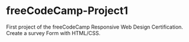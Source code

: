 # freeCodeCamp-Project1
First project of the freeCodeCamp Responsive Web Design Certification. Create a survey Form with HTML/CSS. 
